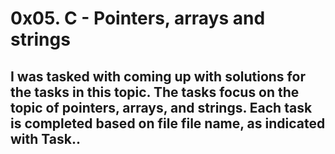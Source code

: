 # 0x05. C - Pointers, arrays and strings

I was tasked with coming up with solutions for the tasks in this topic. The tasks focus on the topic of pointers, arrays, and strings. Each task is completed based on file file name, as indicated with Task..
---------------------------------------

